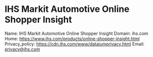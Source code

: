
# IHS Markit Automotive Online Shopper Insight

Name: IHS Markit Automotive Online Shopper Insight
Domain: ihs.com
Home: https://www.ihs.com/products/online-shopper-insight.html
Privacy_policy: https://cdn.ihs.com/www/dataiumprivacy.html
Email: privacy@ihs.com
